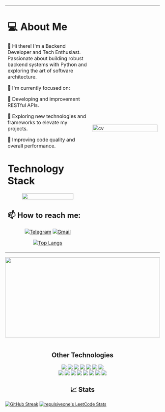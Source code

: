 <div align="center">
  <table style="border: none; border-collapse: collapse;">
    <tr>
      <td width="55%" valign="top">
      <h1>💻 About Me</h1>
      
👋 Hi there! I'm a Backend Developer and Tech Enthusiast.
Passionate about building robust backend systems with Python and exploring the art of software architecture.
          
🚀  I'm currently focused on:

🔹  Developing and improvement RESTful APIs.

🔹  Exploring new technologies and frameworks to elevate my projects.

🔹  Improving code quality and overall performance.
    <h1>Technology Stack</h1>
    <div align="center">
      <a href="https://skillicons.dev">
        <img src="https://skillicons.dev/icons?i=python,django,fastapi,postgresql,postman,docker,git" width="80%"/>
      </a>
    </div>
    <h2>📫 How to reach me:</h2>
      <div align="center">
  [![Telegram](https://img.shields.io/badge/Telegram-26A5E4?style=for-the-badge&logo=telegram&logoColor=white)](https://t.me/repulsive0ne)
  [![Gmail](https://img.shields.io/badge/Gmail-D14836?style=for-the-badge&logo=gmail&logoColor=white)](mailto:objectofhatreddd@gmail.com)
    </div>
    <div align="center">
  
  [![Top Langs](https://github-readme-stats.vercel.app/api/top-langs/?username=repulsiveone&layout=donut&hide_border=true)](https://github.com/repulsiveone/github-readme-stats)
    </div>
      </td>
      <td width="45%">
        <img src="https://github.com/user-attachments/assets/a480c92c-9755-4aff-b25f-9e5d1bca72df" alt="cv" width="100%" height="100%"/>
      </td>
    </tr>
  </table>
</div>


<img src="https://github.com/user-attachments/assets/55bd6ba8-9d02-4580-a8e7-a020fc734a5e" style="width:100%; height:260px; object-fit:cover; margin-bottom:1rem;">
<h2 align="center">Other Technologies</h2>
<div align="center" style="margin: 1rem 0">
    <img src="https://img.shields.io/badge/Python-FFD43B?style=for-the-badge&logo=python&logoColor=blue">
    <img src="https://img.shields.io/badge/FastAPI-109989?style=for-the-badge&logo=FASTAPI&logoColor=white">
    <img src="https://img.shields.io/badge/Django-092E20?style=for-the-badge&logo=django&logoColor=green">
    <img src="https://img.shields.io/badge/Flask-000000?style=for-the-badge&logo=flask&logoColor=white">
    <img src="https://img.shields.io/badge/PostgreSQL-316192?style=for-the-badge&logo=postgresql&logoColor=white">
    <img src="https://img.shields.io/badge/Docker-2CA5E0?style=for-the-badge&logo=docker&logoColor=white">
    <img src="https://img.shields.io/badge/jQuery-0769AD?style=for-the-badge&logo=jquery&logoColor=white">
    <br>
    <img src="https://img.shields.io/badge/MySQL-00000F?style=for-the-badge&logo=mysql&logoColor=white">
    <img src="https://img.shields.io/badge/Go-00ADD8?style=for-the-badge&logo=go&logoColor=white">
    <img src="https://img.shields.io/badge/JavaScript-323330?style=for-the-badge&logo=javascript&logoColor=F7DF1E">
    <img src="https://img.shields.io/badge/HTML5-E34F26?style=for-the-badge&logo=html5&logoColor=white">
	  <img src="https://img.shields.io/badge/CSS3-1572B6?style=for-the-badge&logo=css3&logoColor=white">
    <img src="https://img.shields.io/badge/Redis-%23DD0031.svg?style=for-the-badge&logo=redis&logoColor=white">
    <img src="https://img.shields.io/badge/Celery-37814A?style=for-the-badge&logo=celery&logoColor=white">
    <img src="https://img.shields.io/badge/Git-E44C30?style=for-the-badge&logo=git&logoColor=white">
    
  </div>
  
<h2 align="center">📈 Stats</h2>

<p align="center">
  
  [![GitHub Streak](https://github-readme-streak-stats.herokuapp.com/?user=repulsiveone&theme=dark&hide_border=true&card_width=400)](https://git.io/streak-stats)
  [![repulsiveone's LeetCode Stats](https://leetcode-stats.vercel.app/api?username=repulsiveone&theme=Dark)](https://github.com/repulsiveone/leetcode-stats)
</p>
